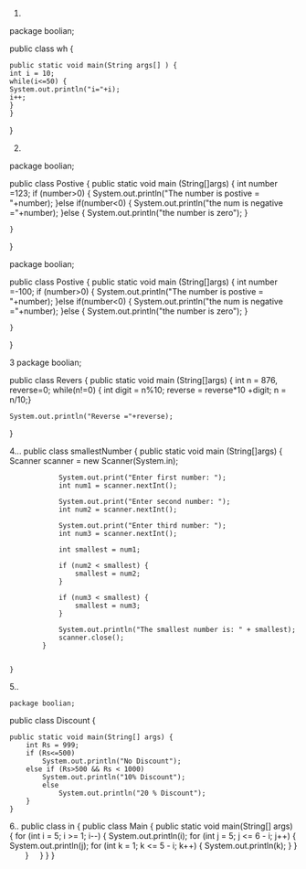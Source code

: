1.
package boolian;

public class wh {

	public static void main(String args[] ) {
	int i = 10;
	while(i<=50) {
	System.out.println("i="+i);
	i++;
	}
	}
}

2.
package boolian;

public class Postive {
	public static void main (String[]args) {
	int number =123;
	if (number>0) {
		System.out.println("The number is postive = "+number);
	}else if(number<0) {
		System.out.println("the num is negative ="+number);
	}else {
		System.out.println("the number is zero");
	}
	
	}

}

package boolian;

public class Postive {
	public static void main (String[]args) {
	int number =-100;
	if (number>0) {
		System.out.println("The number is postive = "+number);
	}else if(number<0) {
		System.out.println("the num is negative ="+number);
	}else {
		System.out.println("the number is zero");
	}
	
	}

}


3 
package boolian;

public class Revers {
public static void main (String[]args) {
	int n = 876, reverse=0;
	while(n!=0) {
	int digit = n%10;
	reverse = reverse*10 +digit;
	n = n/10;}
	
	System.out.println("Reverse ="+reverse);
	
}	

4...
	public class smallestNumber {
	public static void main (String[]args) {
		        Scanner scanner = new Scanner(System.in);
		        
		        System.out.print("Enter first number: ");
		        int num1 = scanner.nextInt();

		        System.out.print("Enter second number: ");
		        int num2 = scanner.nextInt();

		        System.out.print("Enter third number: ");
		        int num3 = scanner.nextInt();

		        int smallest = num1;

		        if (num2 < smallest) {
		            smallest = num2;
		        }

		        if (num3 < smallest) {
		            smallest = num3;
		        }

		        System.out.println("The smallest number is: " + smallest);
		        scanner.close();
		    }
		

	}

5..

	package boolian;

public class Discount {

	public static void main(String[] args) {
		int Rs = 999;
		if (Rs<=500)
			System.out.println("No Discount");
		else if (Rs>500 && Rs < 1000)
			System.out.println("10% Discount");
			else
				System.out.println("20 % Discount");
		}
	}

6..
	public class in {
	public class Main {
	    public static void main(String[] args) {
	        for (int i = 5; i >= 1; i--) {
	            System.out.println(i);
	            for (int j = 5; j <= 6 - i; j++) {
	                System.out.println(j);
	                for (int k = 1; k <= 5 - i; k++) {
	                    System.out.println(k);
	                }
	            }
	        }
	    }
	}
}

